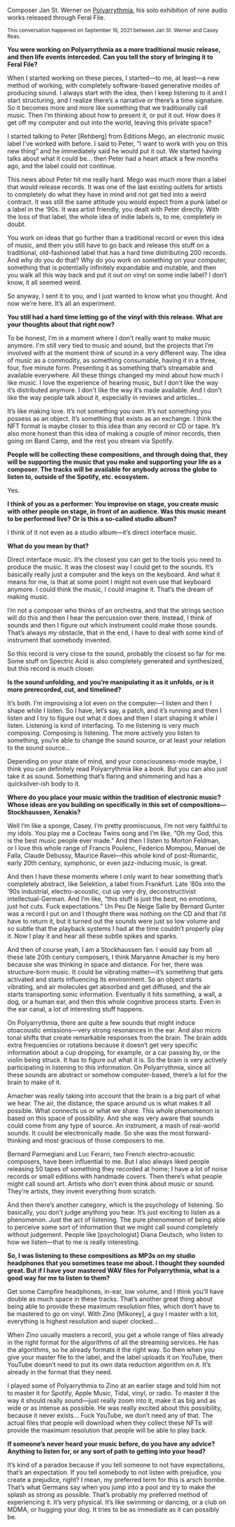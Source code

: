Composer Jan St. Werner on [Polyarrythmia](https://feralfile.com/exhibitions/polyarrythmia-dbb), his solo exhibition of nine audio works released through Feral File.

<sub>This conversation happened on September 16, 2021 between Jan St. Werner and Casey Reas.</sub>

**You were working on Polyarrythmia as a more traditional music release, and then life events interceded. Can you tell the story of bringing it to Feral File?**

When I started working on these pieces, I started—to me, at least—a new method of working, with completely software-based generative modes of producing sound. I always start with the idea, then I keep listening to it and I start structuring, and I realize there’s a narrative or there’s a time signature. So it becomes more and more like something that we traditionally call music. Then I’m thinking about how to present it, or put it out. How does it get off my computer and out into the world, leaving this private space?

I started talking to Peter [Rehberg] from Editions Mego, an electronic music label I’ve worked with before. I said to Peter, “I want to work with you on this new thing” and he immediately said he would put it out. We started having talks about what it could be… then Peter had a heart attack a few months ago, and the label could not continue.

This news about Peter hit me really hard. Mego was much more than a label that would release records. It was one of the last existing outlets for artists to completely do what they have in mind and not get tied into a weird contract. It was still the same attitude you would expect from a punk label or a label in the ‘90s. It was artist friendly, you dealt with Peter directly. With the loss of that label, the whole idea of indie labels is, to me, completely in doubt.

You work on ideas that go further than a traditional record or even this idea of music, and then you still have to go back and release this stuff on a traditional, old-fashioned label that has a hard time distributing 200 records. And why do you do that? Why do you work on something on your computer, something that is potentially infinitely expandable and mutable, and then you walk all this way back and put it out on vinyl on some indie label? I don’t know, it all seemed weird.

So anyway, I sent it to you, and I just wanted to know what you thought. And now we’re here. It’s all an experiment.

**You still had a hard time letting go of the vinyl with this release. What are your thoughts about that right now?**

To be honest, I’m in a moment where I don’t really want to make music anymore. I'm still very tied to music and sound, but the projects that I’m involved with at the moment think of sound in a very different way. The idea of music as a commodity, as something consumable, having it in a three, four, five minute form. Presenting it as something that’s streamable and available everywhere. All these things changed my mind about how much I like music. I love the experience of hearing music, but I don’t like the way it’s distributed anymore. I don't like the way it’s made available. And I don’t like the way people talk about it, especially in reviews and articles…

It’s like making love. It’s not something you own. It’s not something you possess as an object. It’s something that exists as an exchange. I think the NFT format is maybe closer to this idea than any record or CD or tape. It’s also more honest than this idea of making a couple of minor records, then going on Band Camp, and the rest you stream via Spotify.

**People will be collecting these compositions, and through doing that, they will be supporting the music that you make and supporting your life as a composer. The tracks will be available for anybody across the globe to listen to, outside of the Spotify, etc. ecosystem.**

Yes.

**I think of you as a performer: You improvise on stage, you create music with other people on stage, in front of an audience. Was this music meant to be performed live? Or is this a so-called studio album?**

I think of it not even as a studio album—it’s direct interface music.

**What do you mean by that?**

Direct interface music. It’s the closest you can get to the tools you need to produce the music. It was the closest way I could get to the sounds. It’s basically really just a computer and the keys on the keyboard. And what it means for me, is that at some point I might not even use that keyboard anymore. I could think the music, I could imagine it. That’s the dream of making music.

I’m not a composer who thinks of an orchestra, and that the strings section will do this and then I hear the percussion over there. Instead, I think of sounds and then I figure out which instrument could make those sounds. That’s always my obstacle, that in the end, I have to deal with some kind of instrument that somebody invented.

So this record is very close to the sound, probably the closest so far for me. Some stuff on Spectric Acid is also completely generated and synthesized, but this record is much closer.

**Is the sound unfolding, and you’re manipulating it as it unfolds, or is it more prerecorded, cut, and timelined?**

It’s both. I’m improvising a lot even on the computer—I listen and then I shape while I listen. So I have, let’s say, a patch, and it’s running and then I listen and I try to figure out what it does and then I start shaping it while I listen. Listening is kind of interfacing. To me listening is very much composing. Composing is listening. The more actively you listen to something, you’re able to change the sound source, or at least your relation to the sound source...

Depending on your state of mind, and your consciousness-mode maybe, I think you can definitely read Polyarrythmia like a book. But you can also just take it as sound. Something that’s flaring and shimmering and has a quicksilver-ish body to it.

**Where do you place your music within the tradition of electronic music? Whose ideas are you building on specifically in this set of compositions—Stockhaussen, Xenakis?**

Well I’m like a sponge, Casey. I’m pretty promiscuous, I’m not very faithful to my idols. You play me a Cocteau Twins song and I’m like, “Oh my God, this is the best music people ever made.” And then I listen to Morton Feldman, or I love this whole range of Francis Poulenc, Federico Mompou, Manuel de Falla, Claude Debussy, Maurice Ravel—this whole kind of post-Romantic, early 20th century, symphonic, or even jazz-inducing music, is great.

And then I have these moments where I only want to hear something that’s completely abstract, like Selektion, a label from Frankfurt. Late ‘80s into the ‘90s industrial, electro-acoustic, cut up very dry, deconstructivist intellectual-German. And I’m like, “this stuff is just the best, no emotions, just hot cuts. Fuck expectations.” Un Peu De Neige Salie by Bernard Gunter was a record I put on and I thought there was nothing on the CD and that I’d have to return it, but it turned out the sounds were just so low volume and so subtle that the playback systems I had at the time couldn’t properly play it. Now I play it and hear all these subtle spikes and sparks.

And then of course yeah, I am a Stockhaussen fan. I would say from all these late 20th century composers, I think Maryanne Amacher is my hero because she was thinking in space and distance. For her, there was structure-born music. It could be vibrating matter—it’s something that gets activated and starts influencing its environment. So an object starts vibrating, and air molecules get absorbed and get diffused, and the air starts transporting sonic information. Eventually it hits something, a wall, a dog, or a human ear, and then this whole cognitive process starts. Even in the ear canal, a lot of interesting stuff happens.

On Polyarrythmia, there are quite a few sounds that might induce otoacoustic emissions—very strong resonances in the ear. And also micro tonal shifts that create remarkable responses from the brain. The brain adds extra frequencies or rotations because it doesn’t get very specific information about a cup dropping, for example, or a car passing by, or the violin being struck. It has to figure out what it is. So the brain is very actively participating in listening to this information. On Polyarrythmia, since all these sounds are abstract or somehow computer-based, there’s a lot for the brain to make of it.

Amacher was really taking into account that the brain is a big part of what we hear. The air, the distance, the space around us is what makes it all possible. What connects us or what we share. This whole phenomenon is based on this space of possibility. And she was very aware that sounds could come from any type of source. An instrument, a mash of real-world sounds. It could be electronically made. So she was the most forward-thinking and most gracious of those composers to me.

Bernard Parmegiani and Luc Ferarri, two French electro-acoustic composers, have been influential to me. But I also always liked people releasing 50 tapes of something they recorded at home; I have a lot of noise records or small editions with handmade covers. Then there’s what people might call sound art. Artists who don’t even think about music or sound. They’re artists, they invent everything from scratch.

And then there’s another category, which is the psychology of listening. So basically, you don’t judge anything you hear. It’s just exciting to listen as a phenomenon. Just the act of listening. The pure phenomenon of being able to perceive some sort of information that we might call sound completely without judgement. People like [psychologist] Diana Deutsch, who listen to how we listen—that to me is really interesting.

**So, I was listening to these compositions as MP3s on my studio headphones that you sometimes tease me about. I thought they sounded great. But if I have your mastered WAV files for Polyarrythmia, what is a good way for me to listen to them?**

Get some Campfire headphones, in-ear, low volume, and I think you’ll have double as much space in these tracks. That’s another great thing about being able to provide these maximum resolution files, which don’t have to be mastered to go on vinyl. With Zino [Mikorey], a guy I master with a lot, everything is highest resolution and super clocked...

When Zino usually masters a record, you get a whole range of files already in the right format for the algorithms of all the streaming services. He has the algorithms, so he already formats it the right way. So then when you give your master file to the label, and the label uploads it on YouTube, then YouTube doesn’t need to put its own data reduction algorithm on it. It’s already in the format that they need.

I played some of Polyarrythmia to Zino at an earlier stage and told him not to master it for Spotify, Apple Music, Tidal, vinyl, or radio. To master it the way it should really sound—just really zoom into it, make it as big and as wide or as intense as possible. He was really excited about this possibility, because it never exists… Fuck YouTube, we don’t need any of that. The actual files that people will download when they collect these NFTs will provide the maximum resolution that people will be able to play back.

**If someone’s never heard your music before, do you have any advice? Anything to listen for, or any sort of path to getting into your head?**

It’s kind of a paradox because if you tell someone to not have expectations, that’s an expectation. If you tell somebody to not listen with prejudice, you create a prejudice, right? I mean, my preferred term for this is arsch bombe. That’s what Germans say when you jump into a pool and try to make the splash as strong as possible. That’s probably my preferred method of experiencing it. It’s very physical. It’s like swimming or dancing, or a club on MDMA, or hugging your dog. It tries to be as immediate as it can possibly be.